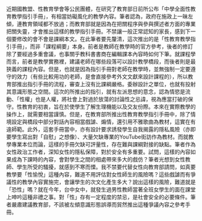 近期國教盟、性教育學會等公民團體，在研究了教育部日前所公布「中學全面性教育教學指引手冊」，有相當妨礙風化的教學內容。筆者認為，政府在施政上一昧左傾，連教育領域都不放過；而教育部就是因為在把關程序與參與撰述者方面的專業把關失靈，才會推出這樣的教學指引手冊。不禁讓一般正常認知的家長，感到下一個要修改的會不會是課綱本文。在此筆者要先釐清，這次推出的是「性教育教學指引手冊」，而非「課程綱要」本身。前者是教師在教學時的官方參考，後者的修訂除了要經過多重會議，也事關乎教科書書商在編輯課本內容時如何下筆。就課程學而言，前者是教學實務裡，建議老師在哪些段落可以設計教學橋段，而後者則是最狹義的課程內容。但是，也就是因為指引手冊對老師在教學時，並無強制一定要遵守的效力（有些比較用功的老師，是會直接參考外文文獻來設計課程的），所以教育部推出指引手冊的流程，審查上沒有比課綱嚴格。委辦設計之單位，也就有投射其意識形態之空間。這次的所推出的指引，就有左派思想的意念，認為情慾是流動、「性權」也是人權，將社會上對過於放蕩的討論性之忌諱，視為應當打破的保守。性教育的初衷，旨在於使學生了解生理機能以及交友份際。本來在實際教學的操作上，就需要相當謹慎。但是，在教育部所推出性教育教學指引手冊中，除了情境設定與橋段中部分對話內容相當戲謔、煽情，還引用不雅歌曲為教材，這實在有違師範。此外，這套手冊當中，亦有設計要求誘發學生自我揭露的隱私風險（亦即要學生寫出對「自慰」之想像）、大量欠缺專業的YouTube街訪作為教材。而就教學專業本位而論，這樣的手冊欠缺可評量性，存在難與課綱對接的缺點。筆者作為女性政治工作者，深知女性的隱私保障，對於安全有多重要。試問，這樣的內容如果成為下課時的內容，會對學生之間的相處帶來多大的戲仿？筆者光想到女性教師、學生所受的騷擾，就感到不寒而慄。我不禁要代替女性向教育部請問，如真要教學要「性愉悅」這種內容，難道不用評估對女性師生的風險嗎？這些戲謔而有爭議性的教學內容實施完，會讓學生的次文化產生多大？說出這樣的風險，難道就是「恐性」嗎？就在今年，台中女中，就發生過男性教師當著全班女學生的面在課堂上呻吟這種非禮之事。對「性」存有一定程度的禁忌，是社會安全的必要條件。筆者嚴肅建議教育部，不該被左傾意識形態誤導而貿然推出這種爭議內容之參考手冊。